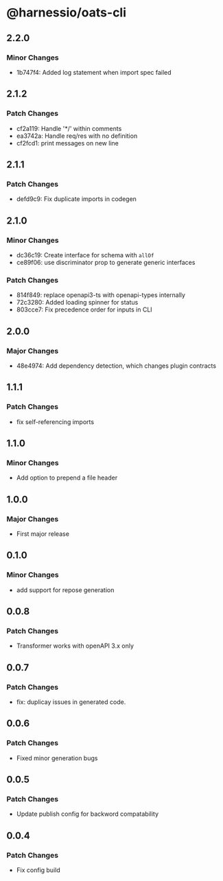 # @harnessio/oats-cli

## 2.2.0

### Minor Changes

- 1b747f4: Added log statement when import spec failed

## 2.1.2

### Patch Changes

- cf2a119: Handle '\*/' within comments
- ea3742a: Handle req/res with no definition
- cf2fcd1: print messages on new line

## 2.1.1

### Patch Changes

- defd9c9: Fix duplicate imports in codegen

## 2.1.0

### Minor Changes

- dc36c19: Create interface for schema with `allOf`
- ce89f06: use discriminator prop to generate generic interfaces

### Patch Changes

- 814f849: replace openapi3-ts with openapi-types internally
- 72c3280: Added loading spinner for status
- 803cce7: Fix precedence order for inputs in CLI

## 2.0.0

### Major Changes

- 48e4974: Add dependency detection, which changes plugin contracts

## 1.1.1

### Patch Changes

- fix self-referencing imports

## 1.1.0

### Minor Changes

- Add option to prepend a file header

## 1.0.0

### Major Changes

- First major release

## 0.1.0

### Minor Changes

- add support for repose generation

## 0.0.8

### Patch Changes

- Transformer works with openAPI 3.x only

## 0.0.7

### Patch Changes

- fix: duplicay issues in generated code.

## 0.0.6

### Patch Changes

- Fixed minor generation bugs

## 0.0.5

### Patch Changes

- Update publish config for backword compatability

## 0.0.4

### Patch Changes

- Fix config build
